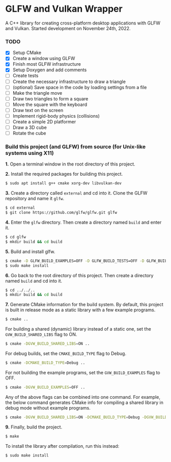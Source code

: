# GLFW and Vulkan Wrapper
A C++ library for creating cross-platform desktop applications with GLFW and Vulkan. Started development on November 24th, 2022.
### TODO
 * [X] Setup CMake
 * [X] Create a window using GLFW
 * [X] Finish most GLFW infrastructure
 * [X] Setup Doxygen and add comments
 * [ ] Create tests
 * [ ] Create the necessary infrastructure to draw a triangle
 * [ ] (optional) Save space in the code by loading settings from a file
 * [ ] Make the triangle move
 * [ ] Draw two triangles to form a square
 * [ ] Move the square with the keyboard
 * [ ] Draw text on the screen
 * [ ] Implement rigid-body physics (collisions)
 * [ ] Create a simple 2D platformer
 * [ ] Draw a 3D cube
 * [ ] Rotate the cube
### Build this project (and GLFW) from source (for Unix-like systems using X11)
**1.** Open a terminal window in the root directory of this project.

**2.** Install the required packages for building this project.
```bash
$ sudo apt install g++ cmake xorg-dev libvulkan-dev
```
**3.** Create a directory called `external` and cd into it. Clone the GLFW repository and name it `glfw`.
```bash
$ cd external
$ git clone https://github.com/glfw/glfw.git glfw
```
**4.** Enter the `glfw` directory. Then create a directory named `build` and enter it.
```bash
$ cd glfw
$ mkdir build && cd build
```
**5.** Build and install glfw.
```bash
$ cmake -D GLFW_BUILD_EXAMPLES=OFF -D GLFW_BUILD_TESTS=OFF -D GLFW_BUILD_DOCS=OFF ..
$ sudo make install
```
**6.** Go back to the root directory of this project. Then create a directory named `build` and cd into it.
```bash
$ cd ../../..
$ mkdir build && cd build
```
**7.** Generate CMake information for the build system. By default, this project is built in release mode as a static library with a few example programs.
```bash
$ cmake ..
```
For building a shared (dynamic) library instead of a static one, set the `GVW_BUILD_SHARED_LIBS` flag to ON.
```bash
$ cmake -DGVW_BUILD_SHARED_LIBS=ON ..
```
For debug builds, set the `CMAKE_BUILD_TYPE` flag to Debug.
```bash
$ cmake -DCMAKE_BUILD_TYPE=Debug ..
```
For not building the example programs, set the `GVW_BUILD_EXAMPLES` flag to OFF.
```bash
$ cmake -DGVW_BUILD_EXAMPLES=OFF ..
```
Any of the above flags can be combined into one command. For example, the below command generates CMake info for compiling a shared library in debug mode without example programs.
```bash
$ cmake -DGVW_BUILD_SHARED_LIBS=ON -DCMAKE_BUILD_TYPE=Debug -DGVW_BUILD_EXAMPLES=OFF ..
```
**9.** Finally, build the project.
```bash
$ make
```
To install the library after compilation, run this instead:
```bash
$ sudo make install
```
